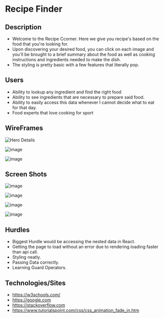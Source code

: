 # Recipe Finder

## Description 
* Welcome to the Recipe Ccorner. Here we give you recipe's based on the food that you're looking for. 
* Upon discovering your desired food, you can click on each image and you'll be brought to a brief summary about the food as well as cooking instructions and ingredients needed to make the dish.
* The styling is pretty basic with a few features that literally pop.


## Users
* Ability to lookup any ingredient and find the right food
* Ability to see ingredients that are necessary to prepare said food.
* Ability to easily access this data whenever I cannot decide what to eat for that day.
* Food experts that love cooking for sport

## WireFrames

![Hero Details](https://user-images.githubusercontent.com/37119622/116730860-fc7b1980-a9b6-11eb-8f52-76f6aac5f90d.png)

![image](https://user-images.githubusercontent.com/37119622/116730901-0a309f00-a9b7-11eb-913e-59351a6d46fb.png)

![image](https://user-images.githubusercontent.com/37119622/116730923-14eb3400-a9b7-11eb-841a-fa43885f20fd.png)


## Screen Shots

![image](https://user-images.githubusercontent.com/37119622/116731149-5845a280-a9b7-11eb-9cfe-e59b37d3d62c.png)

![image](https://user-images.githubusercontent.com/37119622/116730971-22a0b980-a9b7-11eb-94af-891672957970.png)

![image](https://user-images.githubusercontent.com/37119622/116731029-364c2000-a9b7-11eb-8518-5d0fc8c98451.png)

![image](https://user-images.githubusercontent.com/37119622/116731087-43690f00-a9b7-11eb-8f15-0cbaa546741f.png)


## Hurdles 
* Biggest Hurdle would be accessing the nested data in React. 
* Getting the page to load without an error due to rendering loading faster than api call.
* Styling neatly. 
* Passing Data correctly.
* Learning Guard Operators. 


## Technologies/Sites
* https://w3schools.com/
* https://google.com
* https://stackoverflow.com
* https://www.tutorialspoint.com/css/css_animation_fade_in.htm